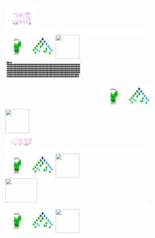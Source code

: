 <div>
    <div display="inline-block">
        <img src="./assets/commits.svg"    width="100px"  height="75px"/>
        <img src="./assets/400.png"        width="450px"  height="15px"/>
        <img src="./assets/grimLeaper.gif" width="75px"   height="75px"/>
        <img src="./assets/binaryTree.gif" width="75px"   height="75px"/>
        <img src="./assets/butterfree.gif" width="75px"   height="75px"/>
    </div>
    <div display ="inline-block">
        <img src= "contributions.svg"       width="240px" height="75px" />
        <img src="./assets/400.png"         width="300px"  height="15px"/>
        <img src="./assets/grimLeaper.gif"  width="75px"   height="75px"/>
        <img src="./assets/binaryTree.gif"  width="75px"   height="75px"/>
        <img src="./assets/butterfree.gif"  width="75px"   height="75px"/>
    </div>
    <div display="inline-block">
        <img src="./assets/visitorCount.svg" width="100px" height="40px"/> 
        <img src="./assets/400.png"         width="450px"  height="15px"/>
        <img src="./assets/grimLeaper.gif"  width="75px"   height="75px"/>
        <img src="./assets/binaryTree.gif"  width="75px"   height="75px"/>
        <img src="./assets/butterfree.gif"  width="75px"   height="75px"/>
    </div>
        <div display="inline-block">
        <img src="https://profile-counter.glitch.me/mollybeach/count.svg" width="100px"  height="75px"/>
        <img src="./assets/400.png"         width="450px"  height="15px"/>
        <img src="./assets/grimLeaper.gif"  width="75px"   height="75px"/>
        <img src="./assets/binaryTree.gif"  width="75px"   height="75px"/>
        <img src="./assets/butterfree.gif"  width="75px"   height="75px"/>
    </div>
</div>
